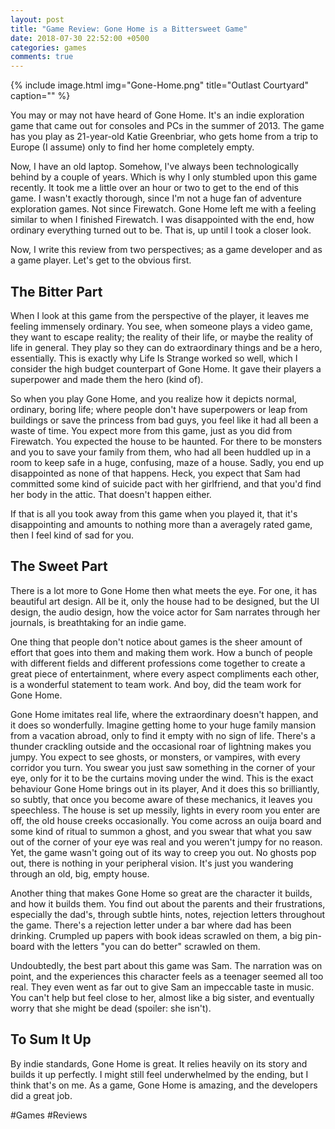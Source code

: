 ```yaml
---
layout: post
title: "Game Review: Gone Home is a Bittersweet Game"
date: 2018-07-30 22:52:00 +0500
categories: games
comments: true
---
```



{% include image.html
            img="Gone-Home.png"
            title="Outlast Courtyard"
            caption="" %}

You may or may not have heard of Gone Home. It's an indie exploration game that came out for consoles and PCs in the summer of 2013. The game has you play as 21-year-old Katie Greenbriar, who gets home from a trip to Europe (I assume) only to find her home completely empty.

Now, I have an old laptop. Somehow, I've always been technologically behind by a couple of years. Which is why I only stumbled upon this game recently. It took me a little over an hour or two to get to the end of this game. I wasn't exactly thorough, since I'm not a huge fan of adventure exploration games. Not since Firewatch. Gone Home left me with a feeling similar to when I finished Firewatch. I was disappointed with the end, how ordinary everything turned out to be. That is, up until I took a closer look.

Now, I write this review from two perspectives; as a game developer and as a game player. Let's get to the obvious first.

## The Bitter Part
When I look at this game from the perspective of the player, it leaves me feeling immensely ordinary. You see, when someone plays a video game, they want to escape reality; the reality of their life, or maybe the reality of life in general. They play so they can do extraordinary things and be a hero, essentially. This is exactly why Life Is Strange worked so well, which I consider the high budget counterpart of Gone Home. It gave their players a superpower and made them the hero (kind of).

So when you play Gone Home, and you realize how it depicts normal, ordinary, boring life; where people don't have superpowers or leap from buildings or save the princess from bad guys, you feel like it had all been a waste of time. You expect more from this game, just as you did from Firewatch. You expected the house to be haunted. For there to be monsters and you to save your family from them, who had all been huddled up in a room to keep safe in a huge, confusing, maze of a house. Sadly, you end up disappointed as none of that happens. Heck, you expect that Sam had committed some kind of suicide pact with her girlfriend, and that you'd find her body in the attic. That doesn't happen either.

If that is all you took away from this game when you played it, that it's disappointing and amounts to nothing more than a averagely rated game, then I feel kind of sad for you.

## The Sweet Part
There is a lot more to Gone Home then what meets the eye. For one, it has beautiful art design. All be it, only the house had to be designed, but the UI design, the audio design, how the voice actor for Sam narrates through her journals, is breathtaking for an indie game.

One thing that people don't notice about games is the sheer amount of effort that goes into them and making them work. How a bunch of people with different fields and different professions come together to create a great piece of entertainment, where every aspect compliments each other, is a wonderful statement to team work. And boy, did the team work for Gone Home.

Gone Home imitates real life, where the extraordinary doesn't happen, and it does so wonderfully. Imagine getting home to your huge family mansion from a vacation abroad, only to find it empty with no sign of life. There's a thunder crackling outside and the occasional roar of lightning makes you jumpy. You expect to see ghosts, or monsters, or vampires, with every corridor you turn. You swear you just saw something in the corner of your eye, only for it to be the curtains moving under the wind. This is the exact behaviour Gone Home brings out in its player, And it does this so brilliantly, so subtly, that once you become aware of these mechanics, it leaves you speechless. The house is set up messily, lights in every room you enter are off, the old house creeks occasionally. You come across an ouija board and some kind of ritual to summon a ghost, and you swear that what you saw out of the corner of your eye was real and you weren't jumpy for no reason. Yet, the game wasn't going out of its way to creep you out. No ghosts pop out, there is nothing in your peripheral vision. It's just you wandering through an old, big, empty house.

Another thing that makes Gone Home so great are the character it builds, and how it builds them. You find out about the parents and their frustrations, especially the dad's, through subtle hints, notes, rejection letters throughout the game. There's a rejection letter under a bar where dad has been drinking. Crumpled up papers with book ideas scrawled on them, a big pin-board with the letters "you can do better" scrawled on them.

Undoubtedly, the best part about this game was Sam. The narration was on point, and the experiences this character feels as a teenager seemed all too real. They even went as far out to give Sam an impeccable taste in music. You can't help but feel close to her, almost like a big sister, and eventually worry that she might be dead (spoiler: she isn't).

## To Sum It Up
By indie standards, Gone Home is great. It relies heavily on its story and builds it up perfectly. I might still feel underwhelmed by the ending, but I think that's on me. As a game, Gone Home is amazing, and the developers did a great job.

#Games #Reviews

